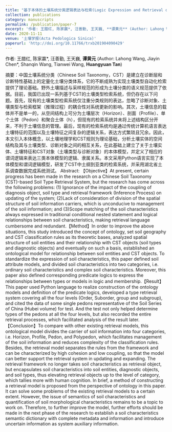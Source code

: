 ```yaml
---
title: "基于本体的土壤系统分类逻辑表达与检索(Logic Expression and Retrieval of Soil Taxonomy Based on Pedon)"
collection: publications
category: manuscripts
permalink: /publication/paper-7
excerpt: '作者: 王腊红, 陈家赢*, 汪善勤, 王天巍, **谭黄元** (Author: Lahong Wang, Jiayin Chen*, Shanqin Wang, Tianwei Wang, **Huangyuan Tan**)'
date: 2020-11-11
venue: '土壤学报(Acta Pedologica Sinica)'
paperurl: 'http://doi.org/10.11766/trxb201904090429'
---
```

作者: 王腊红, 陈家赢*, 汪善勤, 王天巍, **谭黄元** (Author: Lahong Wang, Jiayin Chen*, Shanqin Wang, Tianwei Wang, **Huangyuan Tan**)

摘要：中国土壤系统分类（Chinese Soil Taxonomy，CST）是建立在诊断层和诊断特性基础上的定量化土壤分类体系，它的不断成熟为实现土壤类型自动化检索提供了理论基础。野外土壤描述与采样规范的形成为土壤分类的语义规范提供了依据。目前，我国已出现一系列基于CST的土壤类型检索系统，但仍存在以下问题。首先，现有的土壤类型检索系统仅注重分类规则的表达，忽略了诊断对象、土壤类型与检索框架（推理过程）的耦合性对系统更新的影响。其次，土壤信息的载体并不是单一的，从空间结构上可分为土壤层次（Horizon）、剖面（Profile）、单个土体（Pedon）和聚合土体（h），但现有的检索系统并未将上述结构区分开来，不利于土壤信息的管理。最后，现有的检索系统均是通过传统计算机语言表达土壤特征的范围以及土壤特征之间复杂的逻辑关系，表达方式繁琐且冗余。因此，本文引入本体概念，以土壤地理学和CST规则为理论基础，分析土壤实体的空间结构及其与土壤类型、诊断对象之间的相互关系，在此基础上建立了关于土壤实体、土壤特征和CST对象（土壤类型与诊断对象）的本体模型，并定义了相应的谓词逻辑来表达三类本体模型的逻辑、隶属关系。本文采用Python语言实现了本体模型和谓词逻辑模型，研发了CST中土纲到亚类的检索系统，并采用湖北省土系调查数据完成系统测试。
Abstract: 【Objective】At present, certain progress has been made in the research on a Chinese Soil Taxonomy (CST)-based Soil Type Retrieval System, but the research has come across the following problems: (1) Ignorance of the impact of the coupling of diagnosis object, soil type and retrieval framework (Inference Process) on updating of the system; (2)Lack of consideration of division of the spatial structure of soil information carriers, which is unconducive to management of the soil information; and (3)Scope matching of the soil characteristics always expressed in traditional conditional nested statement and logical relationships between soil characteristics, making retrieval language cumbersome and redundant.【Method】In order to improve the above situations, this study introduced the concept of ontology, set soil geography and CST classification rules as its theoretic bases, analyzed spatial structure of soil entities and their relationship with CST objects (soil types and diagnostic objects) and eventually on such a basis, established an ontological model for relationship between soil entities and CST objects. To standardize the expression of soil characteristics, this paper defined soil attribute models, and divided soil characteristics into two categories, i.e. ordinary soil characteristics and complex soil characteristics. Moreover, this paper also defined corresponding predicate logics to express the relationships between types or models in logic and membership.【Result】This paper used Python language to realize construction of the ontology models and definition of the predicate logics, developed a type retrieval system covering all the four levels (Order, Suborder, group and subgroup), and cited the data of some single pedons representative of the Soil Series of China (Hubei volume) for test. And the test not only helped determine types of the pedons at all the four levels, but also recorded the entire retrieval processes, which facilitated analysis of the result later.【Conclusion】To compare with other existing retrieval models, this ontological model divides the carrier of soil information into four categories, i.e. Horizon, Profile, Pedon, and Polypedon, which facilitates management of the soil information and reduces complexity of the classification rules. Besides, the retrieval model separates the rules from the framework and can be characterized by high cohesion and low coupling, so that the model can better support the retrieval system in updating and expanding. The retrieval framework no longer takes soil characteristics as retrieval object, but encapsulates soil characteristics into soil entities, diagnostic objects, and soil types, thus elevating retrieval objects up to the level of category, which tallies more with human cognition. In brief, a method of constructing a retrieval model is proposed from the perspective of ontology in this paper. It can solve some problems of the existing retrieval models to a certain extent. However, the issue of semantics of soil characteristics and quantification of soil morphological characteristics remains to be a topic to work on. Therefore, to further improve the model, further efforts should be made in the next phase of the research to establish a soil characteristics semantic dictionary with complete metadata and information and introduce uncertain information as system auxiliary information.
